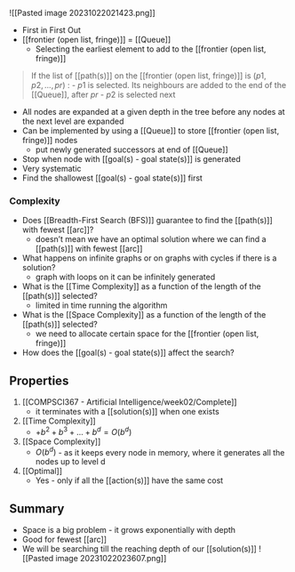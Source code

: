 ![[Pasted image 20231022021423.png]]
- First in First Out
- [[frontier (open list, fringe)]] = [[Queue]]
	- Selecting the earliest element to add to the [[frontier (open list, fringe)]]
> If the list of [[path(s)]] on the [[frontier (open list, fringe)]] is $(p1,p2,...,pr)$ :
	- $p1$ is selected. Its neighbours are added to the end of the [[Queue]], after $pr$
	- $p2$ is selected next
- All nodes are expanded at a given depth in the tree before any nodes at the next level are expanded
- Can be implemented by using a [[Queue]] to store [[frontier (open list, fringe)]] nodes
    - put newly generated successors at end of [[Queue]]
- Stop when node with [[goal(s) - goal state(s)]] is generated
- Very systematic
- Find the shallowest [[goal(s) - goal state(s)]] first
### Complexity
- Does [[Breadth-First Search (BFS)]] guarantee to find the [[path(s)]] with fewest [[arc]]?
    - doesn’t mean we have an optimal solution where we can find a [[path(s)]] with fewest [[arc]]
- What happens on infinite graphs or on graphs with cycles if there is a solution?
    - graph with loops on it can be infinitely generated
- What is the [[Time Complexity]] as a function of the length of the [[path(s)]] selected?
    - limited in time running the algorithm
- What is the [[Space Complexity]] as a function of the length of the [[path(s)]] selected?
    - we need to allocate certain space for the [[frontier (open list, fringe)]]
- How does the [[goal(s) - goal state(s)]] affect the search?

## Properties
1. [[COMPSCI367 - Artificial Intelligence/week02/Complete]]
	- it terminates with a [[solution(s)]] when one exists
2.  [[Time Complexity]]
	-  $+ b^2+b^3+…+b^d = O(b^d)$
3. [[Space Complexity]]
	- $O(b^d)$ - as it keeps every node in memory, where it generates all the nodes up to level d
4. [[Optimal]]
	- Yes - only if all the [[action(s)]] have the same cost

## Summary
- Space is a big problem - it grows exponentially with depth
- Good for fewest [[arc]]
- We will be searching till the reaching depth of our [[solution(s)]]
![[Pasted image 20231022023607.png]]